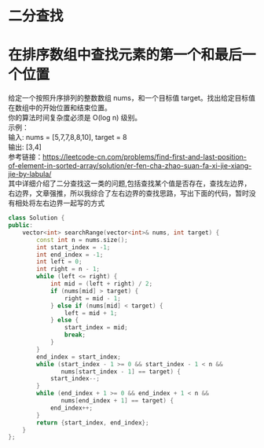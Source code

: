 二分查找
=====

# 在排序数组中查找元素的第一个和最后一个位置
给定一个按照升序排列的整数数组 nums，和一个目标值 target。找出给定目标值在数组中的开始位置和结束位置。<br>
你的算法时间复杂度必须是 O(log n) 级别。<br>
示例：<br>
输入: nums = [5,7,7,8,8,10], target = 8 <br>
输出: [3,4] <br>
参考链接：https://leetcode-cn.com/problems/find-first-and-last-position-of-element-in-sorted-array/solution/er-fen-cha-zhao-suan-fa-xi-jie-xiang-jie-by-labula/<br>
其中详细介绍了二分查找这一类的问题,包括查找某个值是否存在，查找左边界，右边界，文章强推，所以我综合了左右边界的查找思路，写出下面的代码，暂时没有相处将左右边界一起写的方式 <br>
```cpp
class Solution {
public:
    vector<int> searchRange(vector<int>& nums, int target) {
        const int n = nums.size();
        int start_index = -1;
        int end_index = -1;
        int left = 0;
        int right = n - 1;
        while (left <= right) {
            int mid = (left + right) / 2;
            if (nums[mid] > target) {
                right = mid - 1;
            } else if (nums[mid] < target) {
                left = mid + 1;
            } else {
                start_index = mid;
                break;
            }
        }
        end_index = start_index;
        while (start_index - 1 >= 0 && start_index - 1 < n &&
               nums[start_index - 1] == target) {
            start_index--;
        }
        while (end_index + 1 >= 0 && end_index + 1 < n &&
               nums[end_index + 1] == target) {
            end_index++;
        }
        return {start_index, end_index};
    }
};
```
